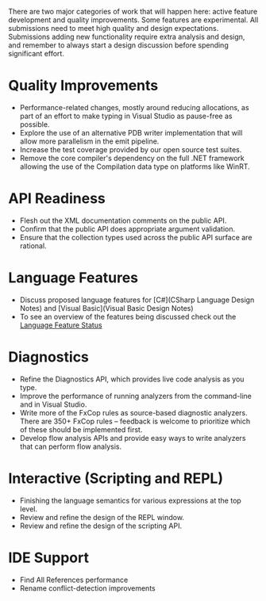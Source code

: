 There are two major categories of work that will happen here: active feature development and quality improvements. Some features are experimental. All submissions need to meet high quality and design expectations. Submissions adding new functionality require extra analysis and design, and remember to always start a design discussion before spending significant effort.

# Quality Improvements
* Performance-related changes, mostly around reducing allocations, as part of an effort to make typing in Visual Studio as pause-free as possible.
* Explore the use of an alternative PDB writer implementation that will allow more parallelism in the emit pipeline.
* Increase the test coverage provided by our open source test suites. 
* Remove the core compiler's dependency on the full .NET framework allowing the use of the Compilation data type on platforms like WinRT.

# API Readiness
* Flesh out the XML documentation comments on the public API.
* Confirm that the public API does appropriate argument validation.
* Ensure that the collection types used across the public API surface are rational. 

# Language Features
* Discuss proposed language features for [C#](CSharp Language Design Notes) and [Visual Basic](Visual Basic Design Notes)
* To see an overview of the features being discussed check out the [Language Feature Status](https://github.com/dotnet/roslyn/wiki/Languages-features-in-C%23-6-and-VB-14)

# Diagnostics
* Refine the Diagnostics API, which provides live code analysis as you type.
* Improve the performance of running analyzers from the command-line and in Visual Studio.
* Write more of the FxCop rules as source-based diagnostic analyzers. There are 350+ FxCop rules – feedback is welcome to prioritize which of these should be implemented first.
* Develop flow analysis APIs and provide easy ways to write analyzers that can perform flow analysis.

# Interactive (Scripting and REPL)
* Finishing the language semantics for various expressions at the top level.
* Review and refine the design of the REPL window.
* Review and refine the design of the scripting API.

# IDE Support
* Find All References performance
* Rename conflict-detection improvements